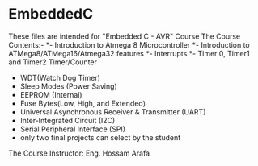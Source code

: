 # EmbeddedC
These files are intended for "Embedded C - AVR" Course
The Course Contents:-
*- Introduction to Atmega 8 Microcontroller
*- Introduction to ATMega8/ATMega16/Atmega32 features
*- Interrupts
*- Timer 0, Timer1 and Timer2 Timer/Counter
- WDT(Watch Dog Timer)
- Sleep Modes (Power Saving)
- EEPROM (Internal)
- Fuse Bytes(Low, High, and Extended)
- Universal Asynchronous Receiver & Transmitter (UART)
- Inter-Integrated Circuit (I2C)
- Serial Peripheral Interface (SPI)
- only two final projects can select by the student

The Course Instructor: Eng. Hossam Arafa
